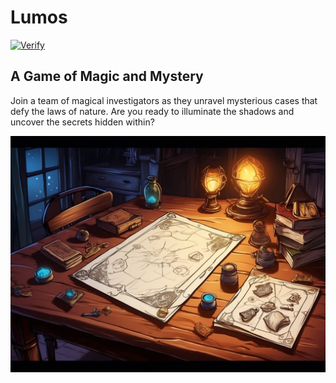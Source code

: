 # Lumos

[![Verify](https://github.com/visualjerk/lumos/actions/workflows/verify.yml/badge.svg)](https://github.com/visualjerk/lumos/actions/workflows/verify.yml)

## A Game of Magic and Mystery

Join a team of magical investigators as they unravel mysterious cases that defy the laws of nature. Are you ready to illuminate the shadows and uncover the secrets hidden within?

![Lumos Intro](./lumos-intro.jpg)
